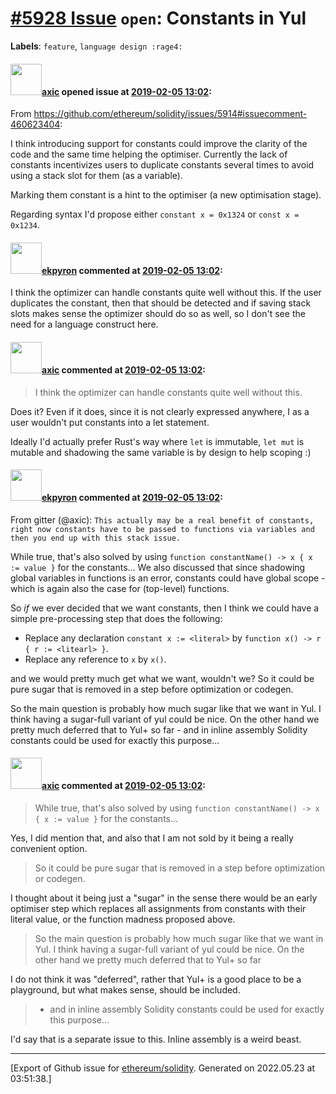 # [\#5928 Issue](https://github.com/ethereum/solidity/issues/5928) `open`: Constants in Yul
**Labels**: `feature`, `language design :rage4:`


#### <img src="https://avatars.githubusercontent.com/u/20340?v=4" width="50">[axic](https://github.com/axic) opened issue at [2019-02-05 13:02](https://github.com/ethereum/solidity/issues/5928):

From https://github.com/ethereum/solidity/issues/5914#issuecomment-460623404:

I think introducing support for constants could improve the clarity of the code and the same time helping the optimiser. Currently the lack of constants incentivizes users to duplicate constants several times to avoid using a stack slot for them (as a variable).

Marking them constant is a hint to the optimiser (a new optimisation stage).

Regarding syntax I'd propose either `constant x = 0x1324` or `const x = 0x1234`.


#### <img src="https://avatars.githubusercontent.com/u/1347491?v=4" width="50">[ekpyron](https://github.com/ekpyron) commented at [2019-02-05 13:02](https://github.com/ethereum/solidity/issues/5928#issuecomment-460630400):

I think the optimizer can handle constants quite well without this. If the user duplicates the constant, then that should be detected and if saving stack slots makes sense the optimizer should do so as well, so I don't see the need for a language construct here.

#### <img src="https://avatars.githubusercontent.com/u/20340?v=4" width="50">[axic](https://github.com/axic) commented at [2019-02-05 13:02](https://github.com/ethereum/solidity/issues/5928#issuecomment-460630948):

> I think the optimizer can handle constants quite well without this.

Does it? Even if it does, since it is not clearly expressed anywhere, I as a user wouldn't put constants into a let statement.

Ideally I'd actually prefer Rust's way where `let` is immutable, `let mut` is mutable and shadowing the same variable is by design to help scoping :)

#### <img src="https://avatars.githubusercontent.com/u/1347491?v=4" width="50">[ekpyron](https://github.com/ekpyron) commented at [2019-02-05 13:02](https://github.com/ethereum/solidity/issues/5928#issuecomment-674089931):

From gitter (@axic): ``This actually may be a real benefit of constants, right now constants have to be passed to functions via variables and then you end up with this stack issue.``

While true, that's also solved by using ``function constantName() -> x { x := value }`` for the constants...
We also discussed that since shadowing global variables in functions is an error, constants could have global scope - which is again also the case for (top-level) functions.

So *if* we ever decided that we want constants, then I think we could have a simple pre-processing step that does the following:
- Replace any declaration ``constant x := <literal>`` by ``function x() -> r { r := <litearl> }``.
- Replace any reference to ``x`` by ``x()``.

and we would pretty much get what we want, wouldn't we? So it could be pure sugar that is removed in a step before optimization or codegen.

So the main question is probably how much sugar like that we want in Yul. I think having a sugar-full variant of yul could be nice. On the other hand we pretty much deferred that to Yul+ so far - and in inline assembly Solidity constants could be used for exactly this purpose...

#### <img src="https://avatars.githubusercontent.com/u/20340?v=4" width="50">[axic](https://github.com/axic) commented at [2019-02-05 13:02](https://github.com/ethereum/solidity/issues/5928#issuecomment-674098604):

> While true, that's also solved by using `function constantName() -> x { x := value }` for the constants...

Yes, I did mention that, and also that I am not sold by it being a really convenient option.

> So it could be pure sugar that is removed in a step before optimization or codegen.

I thought about it being just a "sugar" in the sense there would be an early optimiser step which replaces all assignments from constants with their literal value, or the function madness proposed above.

> So the main question is probably how much sugar like that we want in Yul. I think having a sugar-full variant of yul could be nice. On the other hand we pretty much deferred that to Yul+ so far

I do not think it was "deferred", rather that Yul+ is a good place to be a playground, but what makes sense, should be included.

> - and in inline assembly Solidity constants could be used for exactly this purpose...

I'd say that is a separate issue to this. Inline assembly is a weird beast.


-------------------------------------------------------------------------------



[Export of Github issue for [ethereum/solidity](https://github.com/ethereum/solidity). Generated on 2022.05.23 at 03:51:38.]
